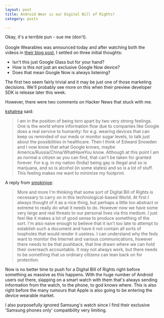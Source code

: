 ```yaml
---
layout: post
title: Android Wear is our Digital Bill of Rights?
category: posts

---
```


Okay, it's a terrible pun - sue me (don't).
<br><br>
Google Wearables was announced today and after watching both the videos in [their blog post][1], I settled on three initial thoughts:

 - Isn't this just Google Glass but for your hand?
 - How is this *not* just an exclusive Google Now device?
 - Does that mean Google Now is always listening?

The first two seem fairly trivial and it may be just one of those marketing decisions. We'll probably see more on this when their preview developer SDK is release later this week.

However, there were two comments on Hacker News that stuck with me.

[kshatrea][2] said:
> I am in the position of being torn apart by two very strong feelings. One is the world where information flow due to companies like Google does a real service to humanity: for e.g. wearing devices that can keep us reminded of our meds or monitor sugar levels, to talk just about the possibilities in healthcare.
Then I think of Edward Snowden and I now know that what Google knows, maybe America/Russia/China/WhatHaveYou know. Although at this point I am as normal a citizen as you can find, that can't be taken for granted forever. For e.g. in my nation (India) being gay is illegal and so is marijuana, and so is alcohol (in some states) and so is a lot of stuff. This feeling makes me want to minimize my footprint.

A reply from [smokinjoe][3]:
> More and more I'm thinking that some sort of Digital Bill of Rights is necessary to carry on in this technological-based World.  At first I always thought of it as a nice thing, but perhaps a little too abstract or extreme to really do what it needs to do.  However now we have some very large and real threats to our personal lives via this medium.
I just feel like it makes a lot of good sense to produce something of the sort.  I'm also naive enough to believe that it isn't too late to attempt to establish such a document and have it not contain all sorts of loopholes that would render it useless.
I can understand why the feds want to monitor the Internet and various communications, however there needs to be that pushback, that line drawn where we can hold their overreach accountable.  It may not always work, but there needs to be something that us ordinary citizens can lean back on for protection.

Now is no better time to push for a Digital Bill of Rights right before something as massive as this happens. With the huge number of Android users out there, slapping on a smart watch with them that's always sending information from the watch, to the phone, to god knows where. This is also right before the many rumours that Apple is also going to be entering the device wearable market.

I also purposefully ignored Samsung's watch since I find their exclusive 'Samsung phones only' compatibility very limiting.

[1]: http://googleblog.blogspot.ca/2014/03/sharing-whats-up-our-sleeve-android.html
[2]: https://news.ycombinator.com/item?id=7422858
[3]: https://news.ycombinator.com/item?id=7423216
